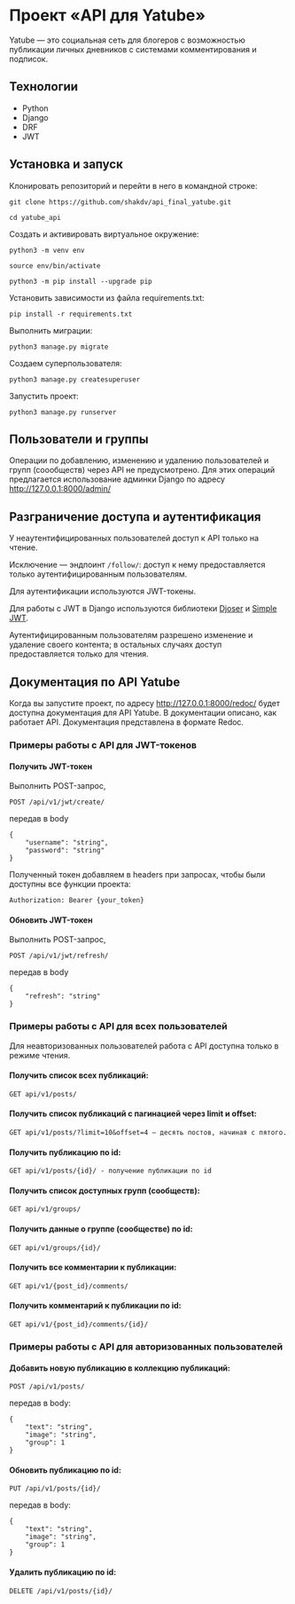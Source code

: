 
# Проект «API для Yatube»

Yatube — это социальная сеть для блогеров с возможностью публикации личных дневников с системами комментирования и подписок.

## Технологии
* Python
* Django
* DRF
* JWT
## Установка и запуск

Клонировать репозиторий и перейти в него в командной строке:

```
git clone https://github.com/shakdv/api_final_yatube.git
```

```
cd yatube_api
```

Создать и активировать виртуальное окружение:
```
python3 -m venv env
```

```
source env/bin/activate
```

```
python3 -m pip install --upgrade pip
```

Установить зависимости из файла requirements.txt:
```
pip install -r requirements.txt
```

Выполнить миграции:
```
python3 manage.py migrate
```

Создаем суперпользователя:
```
python3 manage.py createsuperuser
```

Запустить проект:
```
python3 manage.py runserver
```

## Пользователи и группы
Операции по добавлению, изменению и удалению пользователей и групп (соообществ) через API не предусмотрено.
Для этих операций предлагается использование админки Django по адресу http://127.0.0.1:8000/admin/

## Разграничение доступа и аутентификация

У неаутентифицированных пользователей доступ к API только на чтение.

Исключение — эндпоинт `/follow/`: доступ к нему предоставляется только аутентифицированным пользователям.

Для аутентификации используются JWT-токены.

Для работы с JWT в Django используются библиотеки [Djoser](https://djoser.readthedocs.io/en/latest/getting_started.html) и [Simple JWT](https://django-rest-framework-simplejwt.readthedocs.io/).

Аутентифицированным пользователям разрешено изменение и удаление своего контента;
в остальных случаях доступ предоставляется только для чтения.

## Документация по API Yatube
Когда вы запустите проект, по адресу http://127.0.0.1:8000/redoc/ будет доступна документация для API Yatube.
В документации описано, как работает API.
Документация представлена в формате Redoc.

### Примеры работы с API для JWT-токенов
#### Получить JWT-токен
Выполнить POST-запрос,
```
POST /api/v1/jwt/create/
```
передав в body

```
{
    "username": "string",
    "password": "string"
}
```
Полученный токен добавляем в headers при запросах, чтобы были доступны все функции проекта:
```
Authorization: Bearer {your_token}
```

#### Обновить JWT-токен
Выполнить POST-запрос,
```
POST /api/v1/jwt/refresh/
```
передав в body
```
{
    "refresh": "string"
}
```

### Примеры работы с API для всех пользователей
Для неавторизованных пользователей работа с API доступна только в режиме чтения.

#### Получить список всех публикаций:
```
GET api/v1/posts/
```

#### Получить список публикаций с пагинацией через limit и offset:
```
GET api/v1/posts/?limit=10&offset=4 — десять постов, начиная с пятого.
```

#### Получить публикацию по id:
```
GET api/v1/posts/{id}/ - получение публикации по id
```

#### Получить список доступных групп (сообществ):
```
GET api/v1/groups/
```

#### Получить данные о группе (сообществе) по id:
``` 
GET api/v1/groups/{id}/
```

#### Получить все комментарии к публикации:
```
GET api/v1/{post_id}/comments/
```

#### Получить комментарий к публикации по id:
```
GET api/v1/{post_id}/comments/{id}/
```

### Примеры работы с API для авторизованных пользователей
#### Добавить новую публикацию в коллекцию публикаций:
```
POST /api/v1/posts/
```
передав в body:
```
{
    "text": "string",
    "image": "string",
    "group": 1
}
```

#### Обновить публикацию по id:
```
PUT /api/v1/posts/{id}/
```
передав в body:
```
{
    "text": "string",
    "image": "string",
    "group": 1
}
```

#### Удалить публикацию по id:
```
DELETE /api/v1/posts/{id}/
```
